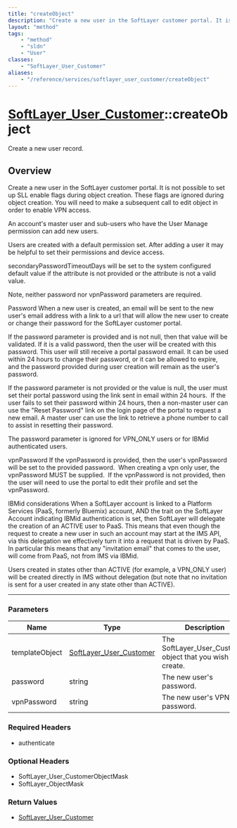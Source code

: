 ```yaml
---
title: "createObject"
description: "Create a new user in the SoftLayer customer portal. It is not possible to set up SLL enable flags during object creation... "
layout: "method"
tags:
    - "method"
    - "sldn"
    - "User"
classes:
    - "SoftLayer_User_Customer"
aliases:
    - "/reference/services/softlayer_user_customer/createObject"
---
```

# [SoftLayer_User_Customer](/reference/services/SoftLayer_User_Customer)::createObject


Create a new user record.


## Overview 
Create a new user in the SoftLayer customer portal. It is not possible to set up SLL enable flags during object creation. These flags are ignored during object creation. You will need to make a subsequent call to edit object in order to enable VPN access. 

An account's master user and sub-users who have the User Manage permission can add new users. 

Users are created with a default permission set. After adding a user it may be helpful to set their permissions and device access. 

secondaryPasswordTimeoutDays will be set to the system configured default value if the attribute is not provided or the attribute is not a valid value. 

Note, neither password nor vpnPassword parameters are required. 

Password When a new user is created, an email will be sent to the new user's email address with a link to a url that will allow the new user to create or change their password for the SoftLayer customer portal. 

If the password parameter is provided and is not null, then that value will be validated. If it is a valid password, then the user will be created with this password.  This user will still receive a portal password email.  It can be used within 24 hours to change their password, or it can be allowed to expire, and the password provided during user creation will remain as the user's password. 

If the password parameter is not provided or the value is null, the user must set their portal password using the link sent in email within 24 hours.  If the user fails to set their password within 24 hours, then a non-master user can use the "Reset Password" link on the login page of the portal to request a new email.  A master user can use the link to retrieve a phone number to call to assist in resetting their password. 

The password parameter is ignored for VPN_ONLY users or for IBMid authenticated users. 

vpnPassword If the vpnPassword is provided, then the user's vpnPassword will be set to the provided password.  When creating a vpn only user, the vpnPassword MUST be supplied.  If the vpnPassword is not provided, then the user will need to use the portal to edit their profile and set the vpnPassword. 

IBMid considerations When a SoftLayer account is linked to a Platform Services (PaaS, formerly Bluemix) account, AND the trait on the SoftLayer Account indicating IBMid authentication is set, then SoftLayer will delegate the creation of an ACTIVE user to PaaS. This means that even though the request to create a new user in such an account may start at the IMS API, via this delegation we effectively turn it into a request that is driven by PaaS. In particular this means that any "invitation email" that comes to the user, will come from PaaS, not from IMS via IBMid. 

Users created in states other than ACTIVE (for example, a VPN_ONLY user) will be created directly in IMS without delegation (but note that no invitation is sent for a user created in any state other than ACTIVE). 

-----

### Parameters 
|Name | Type | Description |
| --- | --- | --- |
|templateObject| <a href='/reference/datatypes/SoftLayer_User_Customer'>SoftLayer_User_Customer </a>| The SoftLayer_User_Customer object that you wish to create.|
|password| string| The new user's password.|
|vpnPassword| string| The new user's VPN password.|


### Required Headers
* authenticate


### Optional Headers
* SoftLayer_User_CustomerObjectMask
* SoftLayer_ObjectMask

### Return Values
* <a href='/reference/datatypes/SoftLayer_User_Customer'>SoftLayer_User_Customer </a>




